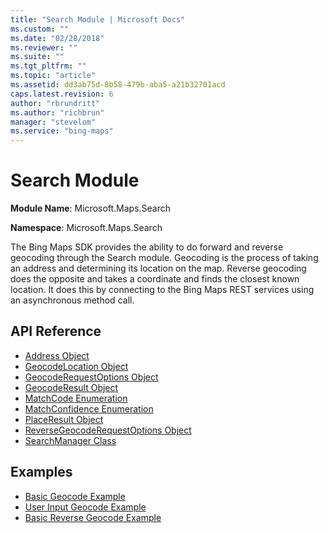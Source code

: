 ```yaml
---
title: "Search Module | Microsoft Docs"
ms.custom: ""
ms.date: "02/28/2018"
ms.reviewer: ""
ms.suite: ""
ms.tgt_pltfrm: ""
ms.topic: "article"
ms.assetid: dd3ab75d-8b58-479b-aba5-a21b32701acd
caps.latest.revision: 6
author: "rbrundritt"
ms.author: "richbrun"
manager: "stevelom"
ms.service: "bing-maps"
---
```

# Search Module
**Module Name**: Microsoft.Maps.Search

**Namespace**: Microsoft.Maps.Search

The Bing Maps SDK provides the ability to do forward and reverse geocoding through the Search module. Geocoding is the process of taking an address and determining its location on the map. Reverse geocoding does the opposite and takes a coordinate and finds the closest known location. It does this by connecting to the Bing Maps REST services using an asynchronous method call. 

## API Reference

* [Address Object](../v8-web-control/address-object.md)
* [GeocodeLocation Object](../v8-web-control/geocodelocation-object.md)
* [GeocodeRequestOptions Object](../v8-web-control/geocoderequestoptions-object.md)
* [GeocodeResult Object](../v8-web-control/geocoderesult-object.md)
* [MatchCode Enumeration](../v8-web-control/matchcode-enumeration.md)
* [MatchConfidence Enumeration](../v8-web-control/matchconfidence-enumeration.md)
* [PlaceResult Object](../v8-web-control/placeresult-object.md)
* [ReverseGeocodeRequestOptions Object](../v8-web-control/reversegeocoderequestoptions-object.md)
* [SearchManager Class](../v8-web-control/searchmanager-class.md)
 
## Examples

  * [Basic Geocode Example](../v8-web-control/basic-geocode-example.md)
  * [User Input Geocode Example](../v8-web-control/user-input-geocode-example.md)
  * [Basic Reverse Geocode Example](../v8-web-control/basic-reverse-geocode-example.md)
  
